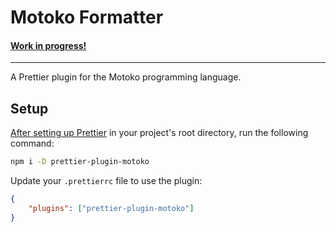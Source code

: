 # Motoko Formatter

#### [Work in progress!](https://github.com/dfinity/prettier-plugin-motoko/issues/1)

---

A Prettier plugin for the Motoko programming language.

## Setup

[After setting up Prettier](https://prettier.io/docs/en/install.html) in your project's root directory, run the following command:

```sh
npm i -D prettier-plugin-motoko
```

Update your `.prettierrc` file to use the plugin:

```json
{
    "plugins": ["prettier-plugin-motoko"]
}
```
